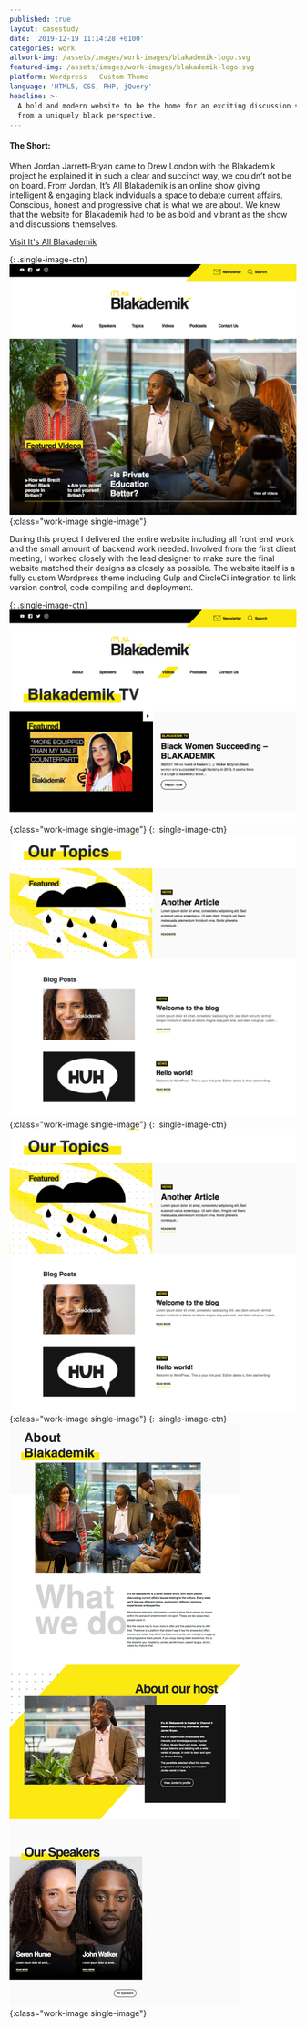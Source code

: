 ```yaml
---
published: true
layout: casestudy
date: '2019-12-19 11:14:28 +0100'
categories: work
allwork-img: /assets/images/work-images/blakademik-logo.svg
featured-img: /assets/images/work-images/blakademik-logo.svg
platform: Wordpress - Custom Theme
language: 'HTML5, CSS, PHP, jQuery'
headline: >-
  A bold and modern website to be the home for an exciting discussion series
  from a uniquely black perspective.
---
```

#### The Short:

When Jordan Jarrett-Bryan came to Drew London with the Blakademik project he explained it in such a clear and succinct way, we couldn’t not be on board. From Jordan, It’s All Blakademik is an online show giving intelligent & engaging black individuals a space to debate current affairs. Conscious, honest and progressive chat is what we are about.
We knew that the website for Blakademik had to be as bold and vibrant as the show and discussions themselves.

[Visit It's All Blakademik](https://blakademik.com/ "Blakademik")

{: .single-image-ctn}
![image-title-here](/assets/images/work-images/blakademik1.png){:class="work-image single-image"}

During this project I delivered the entire website including all front end work and the small amount of backend work needed. Involved from the first client meeting, I worked closely with the lead designer to make sure the final website matched their designs as closely as possible.
The website itself is a fully custom Wordpress theme including Gulp and CircleCi integration to link version control, code compiling and deployment.

{: .single-image-ctn}
![image-title-here](/assets/images/work-images/blakademik2.png){:class="work-image single-image"}
{: .single-image-ctn}
![image-title-here](/assets/images/work-images/blakademik4.png){:class="work-image single-image"}
{: .single-image-ctn}
![image-title-here](/assets/images/work-images/blakademik4.png){:class="work-image single-image"}
{: .single-image-ctn}
![image-title-here](/assets/images/work-images/blakademik5.png){:class="work-image single-image"}
